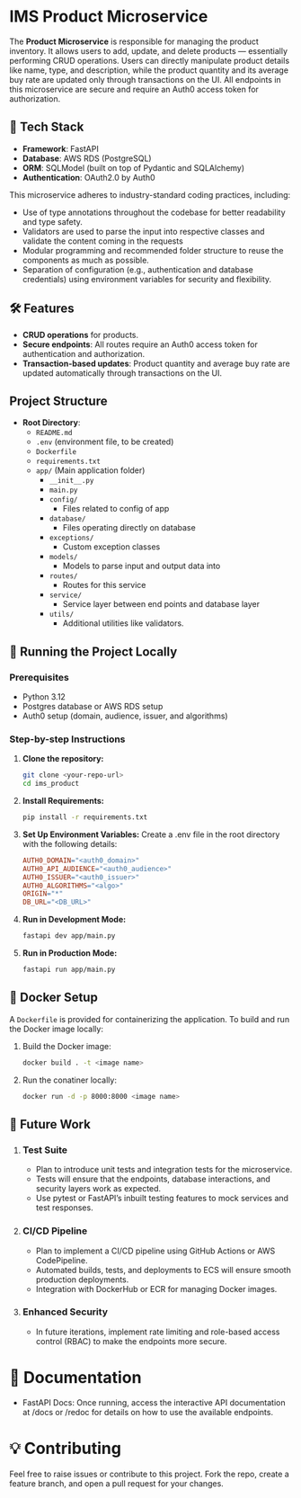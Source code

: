 # IMS Product Microservice

The **Product Microservice** is responsible for managing the product inventory. It allows users to add, update, and delete products — essentially performing CRUD operations. Users can directly manipulate product details like name, type, and description, while the product quantity and its average buy rate are updated only through transactions on the UI. All endpoints in this microservice are secure and require an Auth0 access token for authorization.

## 🚀 Tech Stack

- **Framework**: FastAPI
- **Database**: AWS RDS (PostgreSQL)
- **ORM**: SQLModel (built on top of Pydantic and SQLAlchemy)
- **Authentication**: OAuth2.0 by Auth0

This microservice adheres to industry-standard coding practices, including:

- Use of type annotations throughout the codebase for better readability and type safety.
- Validators are used to parse the input into respective classes and validate the content coming in the requests
- Modular programming and recommended folder structure to reuse the components as much as possible.
- Separation of configuration (e.g., authentication and database credentials) using environment variables for security and flexibility.

## 🛠️ Features

- **CRUD operations** for products.
- **Secure endpoints**: All routes require an Auth0 access token for authentication and authorization.
- **Transaction-based updates**: Product quantity and average buy rate are updated automatically through transactions on the UI.

## Project Structure

- **Root Directory**:
  - `README.md`
  - `.env` (environment file, to be created)
  - `Dockerfile`
  - `requirements.txt`
  - `app/` (Main application folder)
    - `__init__.py`
    - `main.py`
    - `config/`
      - Files related to config of app
    - `database/`
      - Files operating directly on database
    - `exceptions/`
      - Custom exception classes
    - `models/`
      - Models to parse input and output data into
    - `routes/`
      - Routes for this service
    - `service/`
      - Service layer between end points and database layer
    - `utils/`
      - Additional utilities like validators.

## 🔧 Running the Project Locally

### Prerequisites

- Python 3.12
- Postgres database or AWS RDS setup
- Auth0 setup (domain, audience, issuer, and algorithms)

### Step-by-step Instructions

1. **Clone the repository:**

   ```bash
   git clone <your-repo-url>
   cd ims_product
   ```

2. **Install Requirements:**

   ```bash
   pip install -r requirements.txt
   ```

3. **Set Up Environment Variables:** Create a .env file in the root directory with the following details:

   ```makefile
   AUTH0_DOMAIN="<auth0_domain>"
   AUTH0_API_AUDIENCE="<auth0_audience>"
   AUTH0_ISSUER="<auth0_issuer>"
   AUTH0_ALGORITHMS="<algo>"
   ORIGIN="*"
   DB_URL="<DB_URL>"
   ```

4. **Run in Development Mode:**

   ```bash
   fastapi dev app/main.py
   ```

5. **Run in Production Mode:**
   ```bash
   fastapi run app/main.py
   ```

## 🐳 Docker Setup

A `Dockerfile` is provided for containerizing the application. To build and run the Docker image locally:

1. Build the Docker image:

   ```bash
   docker build . -t <image name>
   ```

2. Run the conatiner locally:
   ```bash
   docker run -d -p 8000:8000 <image name>
   ```

## 📑 Future Work

1. ### Test Suite

   - Plan to introduce unit tests and integration tests for the microservice.
   - Tests will ensure that the endpoints, database interactions, and security layers work as expected.
   - Use pytest or FastAPI’s inbuilt testing features to mock services and test responses.

2. ### CI/CD Pipeline

   - Plan to implement a CI/CD pipeline using GitHub Actions or AWS CodePipeline.
   - Automated builds, tests, and deployments to ECS will ensure smooth production deployments.
   - Integration with DockerHub or ECR for managing Docker images.

3. ### Enhanced Security
   - In future iterations, implement rate limiting and role-based access control (RBAC) to make the endpoints more secure.

# 📖 Documentation

- FastAPI Docs: Once running, access the interactive API documentation at /docs or /redoc for details on how to use the available endpoints.

# 💡 Contributing

Feel free to raise issues or contribute to this project. Fork the repo, create a feature branch, and open a pull request for your changes.
